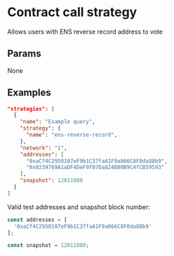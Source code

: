# Contract call strategy

Allows users with ENS reverse record address to vote

## Params

None

## Examples

```JSON
"strategies": [
  {
    "name": "Example query",
    "strategy": {
      "name": "ens-reverse-record",
    },
    "network": "1",
    "addresses": [
      "0xaCf4C2950107eF9b1C37faA1F9a866C8F0da88b9",
      "0x0239769A1aDF4DeF9f07Da824B80B9C4fCB59593"
    ],
    "snapshot": 12011880
  }
]
```

Valid test addresses and snapshot block number:
```typescript
const addresses = [
  '0xaCf4C2950107eF9b1C37faA1F9a866C8F0da88b9'
];

const snapshot = 12011880;
```